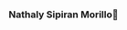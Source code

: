### Nathaly Sipiran Morillo👋

<!--
**NSIPIRAN/nsipiran** is a ✨ _special_ ✨ repository because its `README.md` (this file) appears on your GitHub profile.

Intereses:

- 🔭 Me gusta el futbol!
- 🌱 Creo que las señales sociales que pueden exhibir los chatbots me hacen dudar de mi humanidad!
- 👯 Me gusta atrevidamente todo el desarrollo de software web, aunque me apego al backend.
- 🤔 Yo quiero al backend, el backend me odia.
- 💬 Me gusta la puntualidad.
- 📫 Escritora frustrada.
- 😄 Cuento chistes muy malos
- ⚡ Han pasado 84 años... mis chistes siguen siendo malos
<details>
  <summary>C.V</summary>
  <br>
<p align="center">
  <a href="https://dev.to/puf17640">
    <img src="https://svgur.com/i/TKs.svg" width="24px"/>
  </a>
  &emsp;
  <a href= "https://www.instagram.com/">
    <img src="https://img.icons8.com/ios-glyphs/256/808080/instagram-new.svg" width="28px"/>
  </a>
